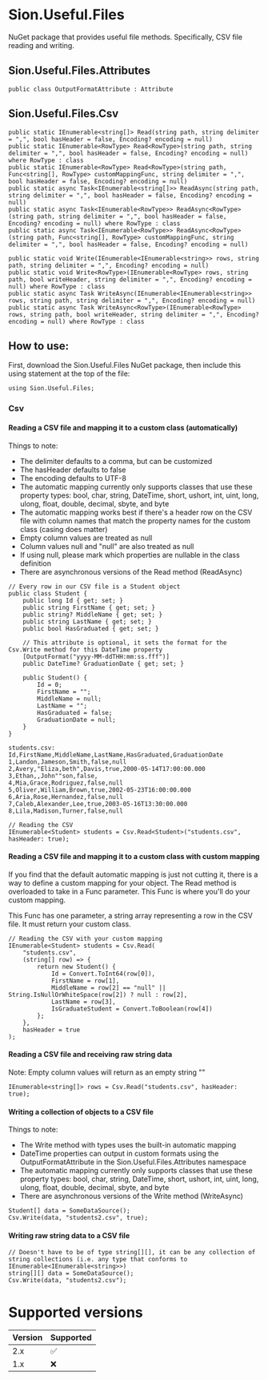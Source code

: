 # Sion.Useful.Files

NuGet package that provides useful file methods. Specifically, CSV file reading and writing.

## Sion.Useful.Files.Attributes

```
public class OutputFormatAttribute : Attribute
```

## Sion.Useful.Files.Csv

```
public static IEnumerable<string[]> Read(string path, string delimiter = ",", bool hasHeader = false, Encoding? encoding = null)
public static IEnumerable<RowType> Read<RowType>(string path, string delimiter = ",", bool hasHeader = false, Encoding? encoding = null) where RowType : class
public static IEnumerable<RowType> Read<RowType>(string path, Func<string[], RowType> customMappingFunc, string delimiter = ",", bool hasHeader = false, Encoding? encoding = null)
public static async Task<IEnumerable<string[]>> ReadAsync(string path, string delimiter = ",", bool hasHeader = false, Encoding? encoding = null)
public static async Task<IEnumerable<RowType>> ReadAsync<RowType>(string path, string delimiter = ",", bool hasHeader = false, Encoding? encoding = null) where RowType : class
public static async Task<IEnumerable<RowType>> ReadAsync<RowType>(string path, Func<string[], RowType> customMappingFunc, string delimiter = ",", bool hasHeader = false, Encoding? encoding = null)

public static void Write(IEnumerable<IEnumerable<string>> rows, string path, string delimiter = ",", Encoding? encoding = null)
public static void Write<RowType>(IEnumerable<RowType> rows, string path, bool writeHeader, string delimiter = ",", Encoding? encoding = null) where RowType : class
public static async Task WriteAsync(IEnumerable<IEnumerable<string>> rows, string path, string delimiter = ",", Encoding? encoding = null)
public static async Task WriteAsync<RowType>(IEnumerable<RowType> rows, string path, bool writeHeader, string delimiter = ",", Encoding? encoding = null) where RowType : class
```

## How to use:

First, download the Sion.Useful.Files NuGet package, then include this using statement at the top of the file:

```
using Sion.Useful.Files;
```

### Csv

#### Reading a CSV file and mapping it to a custom class (automatically)

Things to note: 

- The delimiter defaults to a comma, but can be customized
- The hasHeader defaults to false
- The encoding defaults to UTF-8
- The automatic mapping currently only supports classes that use these property types: bool, char, string, DateTime, short, ushort, int, uint, long, ulong, float, double, decimal, sbyte, and byte
- The automatic mapping works best if there's a header row on the CSV file with column names that match the property names for the custom class (casing does matter)
- Empty column values are treated as null
- Column values null and "null" are also treated as null
- If using null, please mark which properties are nullable in the class definition
- There are asynchronous versions of the Read method (ReadAsync)

```
// Every row in our CSV file is a Student object
public class Student {
	public long Id { get; set; }
	public string FirstName { get; set; }
	public string? MiddleName { get; set; }
	public string LastName { get; set; }
	public bool HasGraduated { get; set; }
	
	// This attribute is optional, it sets the format for the Csv.Write method for this DateTime property
	[OutputFormat("yyyy-MM-ddTHH:mm:ss.fff")]
	public DateTime? GraduationDate { get; set; }
	
	public Student() {
		Id = 0;
		FirstName = "";
		MiddleName = null;
		LastName = "";
		HasGraduated = false;
		GraduationDate = null;
	}
}
```

```
students.csv:
Id,FirstName,MiddleName,LastName,HasGraduated,GraduationDate
1,Landon,Jameson,Smith,false,null
2,Avery,"Eliza,beth",Davis,true,2000-05-14T17:00:00.000
3,Ethan,,John""son,false,
4,Mia,Grace,Rodriguez,false,null
5,Oliver,William,Brown,true,2002-05-23T16:00:00.000
6,Aria,Rose,Hernandez,false,null
7,Caleb,Alexander,Lee,true,2003-05-16T13:30:00.000
8,Lila,Madison,Turner,false,null
```

```
// Reading the CSV
IEnumerable<Student> students = Csv.Read<Student>("students.csv", hasHeader: true);
```

#### Reading a CSV file and mapping it to a custom class with custom mapping

If you find that the default automatic mapping is just not cutting it, there is a way to define a custom mapping for your object. The Read method is overloaded to take in a Func parameter. This Func is where you'll do your custom mapping.

This Func has one parameter, a string array representing a row in the CSV file. It must return your custom class.

```
// Reading the CSV with your custom mapping
IEnumerable<Student> students = Csv.Read(
	"students.csv",
	(string[] row) => {
		return new Student() {
			Id = Convert.ToInt64(row[0]),
			FirstName = row[1],
			MiddleName = row[2] == "null" || String.IsNullOrWhiteSpace(row[2]) ? null : row[2],
			LastName = row[3],
			IsGraduateStudent = Convert.ToBoolean(row[4])
		};
	},
	hasHeader = true
);
```

#### Reading a CSV file and receiving raw string data

Note: Empty column values will return as an empty string ""

```
IEnumerable<string[]> rows = Csv.Read("students.csv", hasHeader: true);
```

#### Writing a collection of objects to a CSV file

Things to note: 

- The Write method with types uses the built-in automatic mapping
- DateTime properties can output in custom formats using the OutputFormatAttribute in the Sion.Useful.Files.Attributes namespace
- The automatic mapping currently only supports classes that use these property types: bool, char, string, DateTime, short, ushort, int, uint, long, ulong, float, double, decimal, sbyte, and byte
- There are asynchronous versions of the Write method (WriteAsync)

```
Student[] data = SomeDataSource();
Csv.Write(data, "students2.csv", true);
```

#### Writing raw string data to a CSV file

```
// Doesn't have to be of type string[][], it can be any collection of string collections (i.e. any type that conforms to IEnumerable<IEnumerable<string>>)
string[][] data = SomeDataSource();
Csv.Write(data, "students2.csv");
```

# Supported versions

| Version | Supported          |
| ------- | ------------------ |
| 2.x     | :white_check_mark: |
| 1.x     | :x:                |
